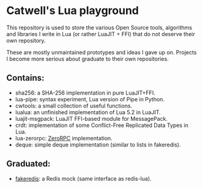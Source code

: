 # Catwell's Lua playground

This repository is used to store the various Open Source tools,
algorithms and libraries I write in Lua (or rather LuaJIT + FFI)
that do not deserve their own repository.

These are mostly unmaintained prototypes and ideas I gave up on.
Projects I become more serious about graduate to their own repositories.

## Contains:

- sha256: a SHA-256 implementation in pure LuaJIT+FFI.
- lua-pipe: syntax experiment, Lua version of Pipe in Python.
- cwtools: a small collection of useful functions.
- lualua: an unfinished implementation of Lua 5.2 in LuaJIT.
- luajit-msgpack: LuaJIT FFI-based module for MessagePack.
- crdt: implementation of some Conflict-Free Replicated Data Types in Lua.
- lua-zerorpc: [ZeroRPC](http://zerorpc.dotcloud.com/) implementation.
- deque: simple deque implementation (similar to lists in fakeredis).

## Graduated:

- [fakeredis](https://github.com/catwell/fakeredis): a Redis mock
(same interface as redis-lua).
